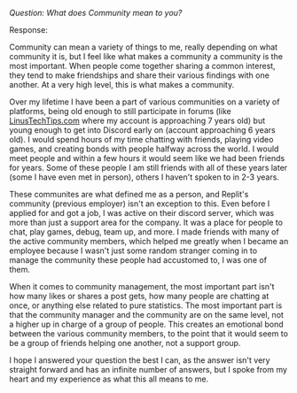*Question: What does Community mean to you?*

Response: 

Community can mean a variety of things to me, really depending on what community it is, but I feel like what makes a community a community is the most important. When people come together sharing a common interest, they tend to make friendships and share their various findings with one another. At a very high level, this is what makes a community. 

Over my lifetime I have been a part of various communities on a variety of platforms, being old enough to still participate in forums (like [LinusTechTips.com](https://linustechtips.com) where my account is approaching 7 years old) but young enough to get into Discord early on (account approaching 6 years old). I would spend hours of my time chatting with friends, playing video games, and creating bonds with people halfway across the world. I would meet people and within a few hours it would seem like we had been friends for years. Some of these people I am still friends with all of these years later (some I have even met in person), others I haven't spoken to in 2-3 years. 

These communites are what defined me as a person, and Replit's community (previous employer) isn't an exception to this. Even before I applied for and got a job, I was active on their discord server, which was more than just a support area for the company. It was a place for people to chat, play games, debug, team up, and more. I made friends with many of the active community members, which helped me greatly when I became an employee because I wasn't just some random stranger coming in to manage the community these people had accustomed to, I was one of them. 

When it comes to community management, the most important part isn't how many likes or shares a post gets, how many people are chatting at once, or anything else related to pure statistics. The most important part is that the community manager and the community are on the same level, not a higher up in charge of a group of people. This creates an emotional bond between the various community members, to the point that it would seem to be a group of friends helping one another, not a support group. 

I hope I answered your question the best I can, as the answer isn't very straight forward and has an infinite number of answers, but I spoke from my heart and my experience as what this all means to me.